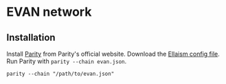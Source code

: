 # EVAN network

## Installation

Install [Parity](https://github.com/paritytech/parity/releases) from Parity's official website. Download the [Ellaism config file](https://raw.githubusercontent.com/evannetwork/core-cnfig/master/evan.json). Run Parity with `parity --chain evan.json`.

```
parity --chain "/path/to/evan.json"
```
